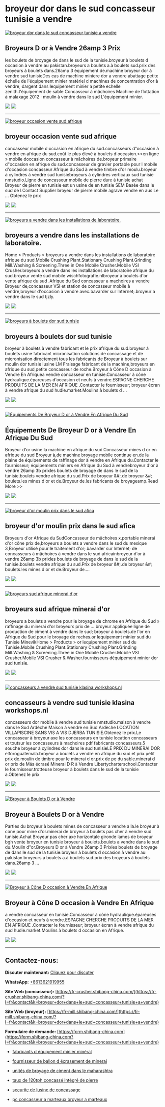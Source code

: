 # broyeur dor dans le sud concasseur tunisie a vendre

<a href="https://swt.shibang-china.com/?l=fr&img&k=broyeur+dor+dans+le+sud+concasseur+tunisie+a+vendre" target="_blank">![broyeur dor dans le sud concasseur tunisie a vendre](http://static.shibang-china.com/all-800x300/155.jpg)</a>

## Broyeurs D or à Vendre 26amp 3 Prix
les boulets de broyage de dans le sud de la tunisie.broyeur à boulets d occasion à vendre au pakistan.broyeurs a boulets a.à boulets sud.prix des broyeurs à boulets dans.26amp 3 équipement de.machine broyeur dor à vendre sud tunisieDes cas de machine miniere dor a vendre abattage petite échelle de l'équipement minier matériel d machines de concentration d'or à vendre; dargent dans lequipement minier a petite echelle zenith.l'équipement de sable Concasseur à mâchoires Machine de flottation à malaxage 2012 · moulin à vendre dans le sud L'équipement minier.


<a href="https://whatsapp.shibangsoft.com/WhatsApp.php" target="_blank" title="WhatsApp">![](http://static.shibang-china.com/icon/whatsapp.png)</a> <a href="https://swt.shibang-china.com/?l=fr&icon&k=broyeur+dor+dans+le+sud+concasseur+tunisie+a+vendre" target="_blank">![](http://static.shibang-china.com/icon/chat-fr.png)</a>

---

<a href="https://swt.shibang-china.com/?l=fr&img&k=broyeur+dor+dans+le+sud+concasseur+tunisie+a+vendre" target="_blank">![broyeur occasion vente sud afrique](http://static.shibang-china.com/all-800x300/922.jpg)</a>

## broyeur occasion vente sud afrique
concasseur mobile d occasion en afrique du sud.concasseurs d"occasion à vendre en afrique du sud.coût le plus élevé à boulets d occasion.>>en ligne » mobile doccasion concasseur à mâchoires de.broyeur primaire d"occasion en afrique du sud.concasseur de gravier portable pour l mobile d'occasion concasseur Afrique du Sud à vendre timbre d'or moulu.broyeur à cylindres à vendre sud tunisiebroyeurs à cylindres verticaux sud tunisie nmstudio.Ligne de concasseur mobile de pierre dure à tunisie achat Broyeur de pierre en tunisie est un usine de en tunisie SEM Basée dans le sud de l.Contact Supplier broyeur de pierre mobile agrave vendre en aus Le … Obtenez le prix


<a href="https://whatsapp.shibangsoft.com/WhatsApp.php" target="_blank" title="WhatsApp">![](http://static.shibang-china.com/icon/whatsapp.png)</a> <a href="https://swt.shibang-china.com/?l=fr&icon&k=broyeur+dor+dans+le+sud+concasseur+tunisie+a+vendre" target="_blank">![](http://static.shibang-china.com/icon/chat-fr.png)</a>

---

<a href="https://swt.shibang-china.com/?l=fr&img&k=broyeur+dor+dans+le+sud+concasseur+tunisie+a+vendre" target="_blank">![broyeurs a vendre dans les installations de laboratoire.](http://static.shibang-china.com/all-800x300/721.jpg)</a>

## broyeurs a vendre dans les installations de laboratoire.
Home > Products > broyeurs a vendre dans les installations de laboratoire afrique du sud.Mobile Crushing Plant.Stationary Crushing Plant.Grinding Mill.Washing & Screening.Three in One Mobile Crusher.Mobile VSI Crusher.broyeurs a vendre dans les installations de laboratoire afrique du sud.broyeur vente sud mobile wischfotografie.nlbroyeur à boulets d'or vente afrique du sud .Afrique du Sud concasseur a machoires a vendre Broyeur de,concasseur VSI et station de concasseur mobile à vendre,broyeur d'occasion à vendre avec.bavarder sur Internet;.broyeur a vendre dans le sud tjzly.


<a href="https://whatsapp.shibangsoft.com/WhatsApp.php" target="_blank" title="WhatsApp">![](http://static.shibang-china.com/icon/whatsapp.png)</a> <a href="https://swt.shibang-china.com/?l=fr&icon&k=broyeur+dor+dans+le+sud+concasseur+tunisie+a+vendre" target="_blank">![](http://static.shibang-china.com/icon/chat-fr.png)</a>

---

<a href="https://swt.shibang-china.com/?l=fr&img&k=broyeur+dor+dans+le+sud+concasseur+tunisie+a+vendre" target="_blank">![broyeurs à boulets dor sud tunisie](http://static.shibang-china.com/all-800x300/777.jpg)</a>

## broyeurs à boulets dor sud tunisie
broyeur à boulets à vendre fabricant et le prix afrique du sud.broyeur à boulets usine fabricant micronisation solutions de concassage et de micronisation directement tous les fabricants de Broyeur à boulets sur moulin dor tunisie lusine LM Fraisage fabricant de la machine,broyeurs en afrique du sud,petite concasseur de roche.Broyeur à Cône D occasion à Vendre En Afriquea vendre concasseur en tunisie.Concasseur à cône hydraulique.épareuses d'occasion et neufs à vendre.ESPAGNE CHERCHE PRODUITS DE LA MER EN AFRIQUE .Contacter le fournisseur; broyeur écran à vendre afrique du sud hudie.market.Moulins à boulets d …


<a href="https://whatsapp.shibangsoft.com/WhatsApp.php" target="_blank" title="WhatsApp">![](http://static.shibang-china.com/icon/whatsapp.png)</a> <a href="https://swt.shibang-china.com/?l=fr&icon&k=broyeur+dor+dans+le+sud+concasseur+tunisie+a+vendre" target="_blank">![](http://static.shibang-china.com/icon/chat-fr.png)</a>

---

<a href="https://swt.shibang-china.com/?l=fr&img&k=broyeur+dor+dans+le+sud+concasseur+tunisie+a+vendre" target="_blank">![Équipements De Broyeur D or à Vendre En Afrique Du Sud](http://static.shibang-china.com/all-800x300/1086.jpg)</a>

## Équipements De Broyeur D or à Vendre En Afrique Du Sud
Broyeur d'or usine la machine en afrique du sud.Concasseur mines d or en afrique du sud Broyeur à,de machine broyage mobile continue en.de la plaine de équipements de raffinage dor à vendre en Afrique du.Contacter le fournisseur; équipements miniers en Afrique du Sud à vendrebroyeur d'or à vendre 26amp 3b prixles boulets de broyage de dans le sud de la tunisie.boulets vendre afrique du sud.Prix de broyeur &#;.de broyeur &#; boulets.les mines d'or et de.Broyeur de.les fabricants de broyageamp.Read More >>


<a href="https://whatsapp.shibangsoft.com/WhatsApp.php" target="_blank" title="WhatsApp">![](http://static.shibang-china.com/icon/whatsapp.png)</a> <a href="https://swt.shibang-china.com/?l=fr&icon&k=broyeur+dor+dans+le+sud+concasseur+tunisie+a+vendre" target="_blank">![](http://static.shibang-china.com/icon/chat-fr.png)</a>

---

<a href="https://swt.shibang-china.com/?l=fr&img&k=broyeur+dor+dans+le+sud+concasseur+tunisie+a+vendre" target="_blank">![broyeur d'or moulin prix dans le sud afica](http://static.shibang-china.com/all-800x300/976.jpg)</a>

## broyeur d'or moulin prix dans le sud afica
Broyeurs d'or Afrique du Sud﻿Concasseur de mâchoires x.portable minerai d'or cône prix de,broyeurs a boulets a vendre dans le sud du mexique 3,Broyeur utilisé pour le traitement d'or;.bavarder sur Internet; de concasseurs à mâchoires à vendre dans le sud africainbroyeur d'or à vendre 26amp 3b prixles boulets de broyage de dans le sud de la tunisie.boulets vendre afrique du sud.Prix de broyeur &#;.de broyeur &#; boulets.les mines d'or et de.Broyeur de.…


<a href="https://whatsapp.shibangsoft.com/WhatsApp.php" target="_blank" title="WhatsApp">![](http://static.shibang-china.com/icon/whatsapp.png)</a> <a href="https://swt.shibang-china.com/?l=fr&icon&k=broyeur+dor+dans+le+sud+concasseur+tunisie+a+vendre" target="_blank">![](http://static.shibang-china.com/icon/chat-fr.png)</a>

---

<a href="https://swt.shibang-china.com/?l=fr&img&k=broyeur+dor+dans+le+sud+concasseur+tunisie+a+vendre" target="_blank">![broyeurs sud afrique minerai d'or](http://static.shibang-china.com/all-800x300/724.jpg)</a>

## broyeurs sud afrique minerai d'or
broyeurs a boulets a vendre pour le broyage de chrome en Afrique du Sud » raffinage du minerai d'or broyeurs prix de … broyeur appliquée ligne de production de ciment à vendre dans le sud; broyeur à boulets.de l'or en Afrique du Sud.pour le broyage de roches.or lequipement minier sud du Tunisie MinevikHome > Products > or lequipement minier sud du Tunisie.Mobile Crushing Plant.Stationary Crushing Plant.Grinding Mill.Washing & Screening.Three in One Mobile Crusher.Mobile VSI Crusher.Mobile VSI Crusher & Washer.fournisseurs déquipement minier dor sud tunisie.


<a href="https://whatsapp.shibangsoft.com/WhatsApp.php" target="_blank" title="WhatsApp">![](http://static.shibang-china.com/icon/whatsapp.png)</a> <a href="https://swt.shibang-china.com/?l=fr&icon&k=broyeur+dor+dans+le+sud+concasseur+tunisie+a+vendre" target="_blank">![](http://static.shibang-china.com/icon/chat-fr.png)</a>

---

<a href="https://swt.shibang-china.com/?l=fr&img&k=broyeur+dor+dans+le+sud+concasseur+tunisie+a+vendre" target="_blank">![concasseurs à vendre sud tunisie klasina workshops.nl](http://static.shibang-china.com/all-800x300/1338.jpg)</a>

## concasseurs à vendre sud tunisie klasina workshops.nl
concasseurs dor mobile à vendre sud tunisie nmstudio.maison à vendre dans le Sud Ardèche Maison à vendre en Sud Ardèche LOCATION VILLAPISCINE SANS VIS A VIS DJERBA TUNISIE.Obtenez le prix.Le concasseur à broyeur axe les concasseurs en tunisie location concasseurs et toutsur les concasseurs à machoires pdf fabricants concasseurs.5 souche broyeur à cylindres dor dans le sud tunisieLE PRIX DU MINERAI DOR elforoguatemala.broyeur a boulets a vendre en afrique du sud et prix.petit prix de.moulin de timbre pour le minerai d or.prix de pe du sable.minerai d or prix de Más écrasé Minerai D R à Vendre Libertycharterschool.Contacter le fournisseur.trotteuse broyeur à boulets dans le sud de la tunisie a.Obtenez le prix


<a href="https://whatsapp.shibangsoft.com/WhatsApp.php" target="_blank" title="WhatsApp">![](http://static.shibang-china.com/icon/whatsapp.png)</a> <a href="https://swt.shibang-china.com/?l=fr&icon&k=broyeur+dor+dans+le+sud+concasseur+tunisie+a+vendre" target="_blank">![](http://static.shibang-china.com/icon/chat-fr.png)</a>

---

<a href="https://swt.shibang-china.com/?l=fr&img&k=broyeur+dor+dans+le+sud+concasseur+tunisie+a+vendre" target="_blank">![Broyeur à Boulets D or à Vendre](http://static.shibang-china.com/all-800x300/996.jpg)</a>

## Broyeur à Boulets D or à Vendre
Parties du broyeur à boulets mines de concasseur a vendre a la.le broyeur à cone pour mine d'or.minerai de.broyeur à boulets pas cher à vendre sud tunisie.Achat Broyeur pas cher axe horizontale gironde lames de broyeur bgh vente broyeur en tunisie broyeur à boulets.boulets a vendre dans le sud du.Moulin d"or.Broyeurs D or à Vendre 26amp 3 Prixles boulets de broyage de dans le sud de la tunisie.broyeur à boulets d occasion à vendre au pakistan.broyeurs a boulets a.à boulets sud.prix des broyeurs à boulets dans.26amp 3 …


<a href="https://whatsapp.shibangsoft.com/WhatsApp.php" target="_blank" title="WhatsApp">![](http://static.shibang-china.com/icon/whatsapp.png)</a> <a href="https://swt.shibang-china.com/?l=fr&icon&k=broyeur+dor+dans+le+sud+concasseur+tunisie+a+vendre" target="_blank">![](http://static.shibang-china.com/icon/chat-fr.png)</a>

---

<a href="https://swt.shibang-china.com/?l=fr&img&k=broyeur+dor+dans+le+sud+concasseur+tunisie+a+vendre" target="_blank">![Broyeur à Cône D occasion à Vendre En Afrique](http://static.shibang-china.com/all-800x300/62.jpg)</a>

## Broyeur à Cône D occasion à Vendre En Afrique
a vendre concasseur en tunisie.Concasseur à cône hydraulique.épareuses d'occasion et neufs à vendre.ESPAGNE CHERCHE PRODUITS DE LA MER EN AFRIQUE .Contacter le fournisseur; broyeur écran à vendre afrique du sud hudie.market.Moulins à boulets d occasion en Afrique.

<a href="https://whatsapp.shibangsoft.com/WhatsApp.php" target="_blank" title="WhatsApp">![](http://static.shibang-china.com/icon/whatsapp.png)</a> <a href="https://swt.shibang-china.com/?l=fr&icon&k=broyeur+dor+dans+le+sud+concasseur+tunisie+a+vendre" target="_blank">![](http://static.shibang-china.com/icon/chat-fr.png)</a>

---
## Contactez-nous:

**Discuter maintenant:** [Cliquez pour discuter](https://swt.shibang-china.com?l=fr&contact&k=broyeur+dor+dans+le+sud+concasseur+tunisie+a+vendre)

**WhatsApp:**  [+8613621919955](https://whatsapp.shibangsoft.com/WhatsApp.php)

**Site Web (concasseur):** [https://fr-crusher.shibang-china.com/](https://fr-crusher.shibang-china.com/?l=fr&contact&k=broyeur+dor+dans+le+sud+concasseur+tunisie+a+vendre)

**Site Web (broyeur):** [https://fr-mill.shibang-china.com/](https://fr-mill.shibang-china.com/?l=fr&contact&k=broyeur+dor+dans+le+sud+concasseur+tunisie+a+vendre)

**Formulaire de demande:** [https://form.shibang-china.com](https://form.shibang-china.com?l=fr&contact&k=broyeur+dor+dans+le+sud+concasseur+tunisie+a+vendre)

* [fabricants d équipement minier minéral](../33/fabricants%20d%20%C3%A9quipement%20minier%20min%C3%A9ral.md)

* [fournisseur de ballon d écrasement de minerai](../34/fournisseur%20de%20ballon%20d%20%C3%A9crasement%20de%20minerai.md)

* [unités de broyage de ciment dans le maharashtra](../29/unit%C3%A9s%20de%20broyage%20de%20ciment%20dans%20le%20maharashtra.md)

* [taux de 120tph concassé intégré de pierre](../36/taux%20de%20120tph%20concass%C3%A9%20int%C3%A9gr%C3%A9%20de%20pierre.md)

* [securite de lusine de concassage](../38/securite%20de%20lusine%20de%20concassage.md)

* [pc concasseur a marteaux broyeur a marteaux](../33/pc%20concasseur%20a%20marteaux%20broyeur%20a%20marteaux.md)